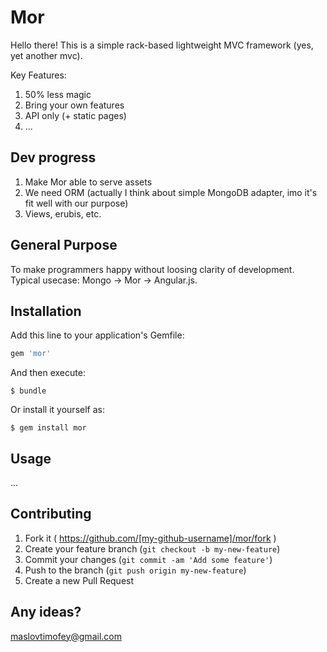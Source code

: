 # Mor 

Hello there! This is a simple rack-based lightweight MVC framework (yes, yet another mvc). 

Key Features:  

1. 50% less magic
2. Bring your own features
3. API only (+ static pages)
4. ...

## Dev progress

1. Make Mor able to serve assets
2. We need ORM (actually I think about simple MongoDB adapter, imo it's fit well with our purpose)
3. Views, erubis, etc.

## General Purpose

To make programmers happy without loosing clarity of development. Typical usecase: Mongo -> Mor -> Angular.js.

## Installation

Add this line to your application's Gemfile:

```ruby
gem 'mor'
```

And then execute:

    $ bundle

Or install it yourself as:

    $ gem install mor

## Usage

...

## Contributing

1. Fork it ( https://github.com/[my-github-username]/mor/fork )
2. Create your feature branch (`git checkout -b my-new-feature`)
3. Commit your changes (`git commit -am 'Add some feature'`)
4. Push to the branch (`git push origin my-new-feature`)
5. Create a new Pull Request

## Any ideas?

maslovtimofey@gmail.com
